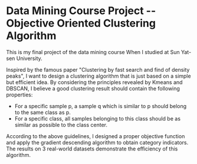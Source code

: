 # Data Mining Course Project -- Objective Oriented Clustering Algorithm

This is my final project of the data mining course When I studied at Sun Yat-sen University.

Inspired by the famous paper "Clustering by fast search and find of density peaks", I want to design a clustering algorithm that is just based on a simple but efficient idea. By considering the principles revealed by Kmeans and DBSCAN, I believe a good clustering result should contain the following properties:

- For a specific sample p, a sample q which is similar to p should belong to the same class as p. 
- For a specific class, all samples belonging to this class should be as similar as possible to the class center. 

According to the above guidelines, I designed a proper objective function and apply the gradient descending algorithm to obtain category indicators. The results on 3 real-world datasets demonstrate the efficiency of this algorithm.

